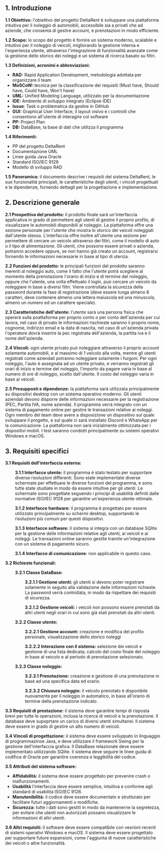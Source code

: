 
## 1. Introduzione

**1.1 Obiettivo:** l'obiettivo del progetto DeltaRent è sviluppare una piattaforma intuitiva per il noleggio di automobili, accessibile sia a privati che ad aziende, che consenta di gestire account, e prenotazioni in modo efficiente.

**1.2 Scopo:** lo scopo del progetto è fornire un sistema moderno, scalabile e intuitivo per il noleggio di veicoli, migliorando la gestione interna e l'esperienza utente, attraverso l'integrazione di funzionalità avanzate come la gestione dello storico dei noleggi e un sistema di ricerca basato su filtri.

**1.3 Definizioni, acronimi e abbreviazioni:**

- **RAD:** Rapid Application Development, metodologia adottata per organizzare il team
- **MoSCoW:**:tecnica per la classificazione dei requisiti (Must have, Should have, Could have, Won't have)
- **UML:** Unified Modeling Language, utilizzato per la documentazione
- **IDE:** Ambiente di sviluppo integrato (Eclipse IDE)
- **Issue**: Task o problematica da gestire in GitHub
- **GUI:** Graphical User Interface, il layout visivo e i controlli che consentono all'utente di interagire col software
- **PP:** Project Plan
- **DB:** DataBase, la base di dati che utilizza il programma

**1.4 Riferimenti:**

- PP del progetto DeltaRent
- Documentazione UML
- Linee guida Java Oracle
- Standard ISO/IEC 9126
- Modello di sviluppo RAD

**1.5 Panoramica:** il documento descrive i requisiti del sistema DeltaRent, le sue funzionalità principali, le caratteristiche degli utenti, i vincoli progettuali e le dipendenze, fornendo dettagli per la progettazione e implementazione.

## 2. Descrizione generale

**2.1 Prospettiva del prodotto:** il prodotto finale sarà un'interfaccia applicativa in grado di permettere agli utenti di gestire il proprio profilo, di visualizzare le automobili disponibili al noleggio. La piattaforma offre una sezione personale per l'utente che mostra lo storico dei veicoli noleggiati dall'utente stesso. L'interfaccia offre inoltre all'utente una sezione per permettere di cercare un veicolo attraverso dei filtri, come il modello di auto o il tipo di alimentazione. Gli utenti, che possono essere privati o azienda, potranno accedere oppure, se non hanno già creato un account, registrarsi fornendo le informazioni necessarie in base al tipo di utenza. 

**2.2 Funzioni del prodotto:** le principali funzioni del prodotto saranno inerenti al noleggio auto, come il fatto che l'utente potrà scegliere al momento della prenotazione l'orario di inizio e di termine del noleggio, oppure che l'utente, una volta effettuato il login, può cercare un veicolo da noleggiare in base a diversi filtri. Viene controllata la sicurezza della password durante la fase di registrazione (deve essere lunga almeno 8 caratteri, deve contenere almeno una lettera maiuscola ed una minuscola, almeno un numero ed un carattere speciale).

**2.3 Caratteristiche dell'utente:** l'utente sarà una persona fisica che opererà sulla poattaforma per proprio conto o per conto dell'azienda per cui lavora, nel caso di privato le informazioni rischieste saranno il proprio nome, cognome, indirizzo email e la data di nascita, nel caso di un'azienda privata l'operatore dovrà inserire la pec registrata dell'azienda, la partita iva e il nome dell'azienda.

**2.4 Vincoli:** ogni utente privato può noleggiare attraverso il proprio account solamente automobili, e al massimo di 1 veicolo alla volta, mentre gli utenti registrati come aziendali potranno noleggiare solamente i furgoni. Per ogni noleggio, l'auto è assegnata ad un utente privato, e verranno registrati gli orari di inizio e termine del noleggio, l'importo da pagare varia in base al numero di ore di noleggio, scelto dall'utente. Il costo del noleggio varia in base ai veicoli.

**2.5 Presupposti e dipendenze:** la piattaforma sarà utilizzata principalmente su dispositivi desktop con un sistema operativo moderno. Gli utenti aziendali devono disporre delle informazioni necessarie per la registrazione (PEC, Partita IVA, nome azienda). Il programma verrà integrato con un sistema di pagamento online per gestire le transazioni relative ai noleggi. Ogni membro del team deve avere a disposizione un dispositivo sul quale sviluppare il progetto, e sul quale ci sarà installato Discord e WhatsApp per la comunicazione. La piattaforma non sarà inizialmente ottimizzata per i dispositivi mobili. I test saranno condotti principalmente su sistemi operativi Windows e macOS.

## 3. Requisiti specifici

**3.1 Requisiti dell'interfaccia esterna:**

<div style="margin-left: 32px;">

**3.1.1 Interfacce utente:** il programma è stato testato per supportare diverse risoluzioni differenti. Sono state implementate diverse schermate per effettuare le diverse funzioni del programma, e sono tutte state studiate in modo da essere intuitive per gli utenti. Le schermate sono progettate seguendo i principi di usabilità definiti dalle normative ISO/IEC 9126 per garantire un'esperienza utente ottimale.

**3.1.2 Interfacce hardware:** il programma è progettato per essere utilizzato principalmente su schermi desktop, supportando le risoluzioni più comuni per questi dispositivi.

**3.1.3 Interfacce software:** il sistema si integra con un database SQlite per la gestione delle informazioni relative agli utenti, ai veicoli e ai noleggi. Le transazioni online saranno gestite tramite un'integrazione con un sistema di pagamento sicuro.

**3.1.4 Interfacce di comunicazione:** non applicabile in questo caso.

</div>

**3.2 Richieste funzionali:**

<div style="margin-left: 32px;">

**3.2.1 Classe DataBase:**

<div style="margin-left: 32px;">

**3.2.1.1 Gestione utenti:** gli utenti si devono poter registrare solamente in seguito alla validazione delle informazioni richieste. La password verrà controllata, in modo da rispettare dei requisiti di sicurezza.

**3.2.1.2 Gestione veicoli:** i veicoli non possono essere prenotati da altri utenti negli orari in cui sono già stati prenotati da altri utenti.

</div>

**3.2.2 Classe utente:**

<div style="margin-left: 32px;">

**3.2.2.1 Gestione account:** creazione e modifica del profilo personale, visualizzazione dello storico noleggi

**3.2.2.2 Interazione con il sistema:** selezione dei veicoli e gestione di una lista dedicata; calcolo del costo finale del noleggio in base al veicolo e al periodo di prenotazione selezionato.

</div>

**3.2.3 Classe noleggio:**

<div style="margin-left: 32px;">

**3.2.3.1 Prenotazione:** creazione e gestione di una prenotazione in base ad una specifica data ed orario.

**3.2.3.2 Chiusura noleggio:** il veicolo prenotato è disponibile nuovamente per il noleggio in automatico, in base all'orario di termine della prenotazione indicato.

</div>

</div>

**3.3 Requisiti di prestazione:** il sistema deve garantire tempi di risposta brevi per tutte le operazioni, inclusa la ricerca di veicoli e la prenotazione. Il database deve supoprtare un carico di diversi utenti simultanei. Il sistema deve essere in grado di gestire un alto numero di veicoli.

**3.4 Vincoli di progettazione:** il sistema deve essere sviluppato in linguaggio di programmazinoe Java, e deve utilizzare il framework Swing per la gestione dell'interfaccia grafica. Il DataBase relazionale deve essere implementato utilizzando SQlite. Il sistema deve seguire le linee guida di codifica di Oracle per garantire coerenza e leggibilità del codice.

**3.5 Attributi del sistema software:**

- **Affidabilità:** il sistema deve essere progettato per prevenire crash o malfunzionamenti.
- **Usabilità** l'interfaccia deve essere semplice, intuitiva e conforme agli standard di usabilità ISO/IEC 9126.
- **Manutenibilità:** il codice deve essere documentato e strutturato per facilitare futuri aggiornamenti o modifiche.
- **Sicurezza:** tutte i dati sono gestiti in modo da mantenerne la segretezza, per evitare che utenti non autorizzati possano visualizzare le informazioni di altri utenti.

**3.6 Altri requisiti:** il software deve essere compatibile con vesrioni recenti di sistemi operativi Windows e macOS. Il sistema deve essere progettato per supportare future espansioni, come l'aggiunta di nuove caratteristiche dei veicoli o altre funzionalità.
